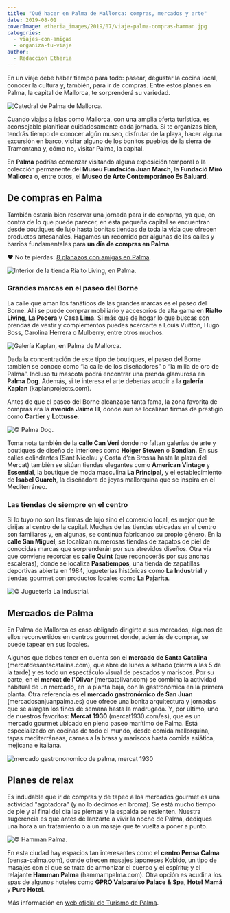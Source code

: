 ```yaml
---
title: "Qué hacer en Palma de Mallorca: compras, mercados y arte"
date: 2019-08-01
coverImage: etheria_images/2019/07/viaje-palma-compras-hamman.jpg
categories: 
  - viajes-con-amigas
  - organiza-tu-viaje
author: 
  - Redaccion Etheria
---
```


En un viaje debe haber tiempo para todo: pasear, degustar la cocina local, conocer la 
cultura y, también, para ir de compras. Entre estos planes en Palma, la capital de 
Mallorca, te sorprenderá su variedad. 

![Catedral de Palma de Mallorca.](etheria_images/2019/07/palma-mallorca.jpg "Catedral de Palma. © Toa Heftiba")

Cuando viajas a islas como Mallorca, con una amplia oferta turística, es aconsejable 
planificar cuidadosamente cada jornada. Si te organizas bien, tendrás tiempo de conocer 
algún museo, disfrutar de la playa, hacer alguna excursión en barco, visitar alguno de 
los bonitos pueblos de la sierra de Tramontana y, cómo no, visitar Palma, la capital. 

En **Palma** podrías comenzar visitando alguna exposición temporal o la colección 
permanente del **Museu Fundación Juan March**, la **Fundació Miró Mallorca** o, entre 
otros, el **Museo de Arte Contemporáneo Es Baluard**. 

## De compras en Palma

También estaría bien reservar una jornada para ir de compras, ya que, en contra de lo 
que puede parecer, en esta pequeña capital se encuentran desde boutiques de lujo hasta 
bonitas tiendas de toda la vida que ofrecen productos artesanales. Hagamos un recorrido 
por algunas de las calles y barrios fundamentales para **un día de compras en Palma**. 

❤️ No te pierdas: [8 planazos con amigas en 
Palma](https://etheriamagazine.com/2021/06/02/planes-y-excursiones-desde-palma-mallorca-con-amigas/). 

![Interior de la tienda Rialto Living, en Palma.](etheria_images/2019/07/compras-palma-rialto.jpg "© Rialto Living, en Palma.")

### Grandes marcas en el paseo del Borne

La calle que aman los fanáticos de las grandes marcas es el paseo del Borne. Allí se 
puede comprar mobiliario y accesorios de alta gama en **Rialto Living**, **La Pecera** y 
**Casa Lima**. Si más que de hogar lo que buscas son prendas de vestir y complementos 
puedes acercarte a Louis Vuitton, Hugo Boss, Carolina Herrera o Mulberry, entre otros 
muchos. 

![Galería Kaplan, en Palma de Mallorca.](etheria_images/2019/07/viaje-palma-compras-kaplan.jpg "© Galería Kaplan.")

Dada la concentración de este tipo de boutiques, el paseo del Borne también se conoce 
como “la calle de los diseñadores” o “la milla de oro de Palma”. Incluso tu mascota 
podrá encontrar una prenda glamurosa en **Palma Dog**. Además, si te interesa el arte 
deberías acudir a la **galería Kaplan** (kaplanprojects.com). 

Antes de que el paseo del Borne alcanzase tanta fama, la zona favorita de compras era la 
**avenida Jaime III**, donde aún se localizan firmas de prestigio como **Cartier** y 
**Lottusse**. 

![](etheria_images/2019/07/viaje-palma-compras-tienda-palma-dog.jpg "© Palma Dog.")

Toma nota también de la **calle Can Verí** donde no faltan galerías de arte y boutiques 
de diseño de interiores como **Holger Stewen** o **Bondian**. En sus calles colindantes 
(Sant Nicolau y Costa d’en Brossa hasta la plaza del Mercat) también se sitúan tiendas 
elegantes como **American Vintage** y **Essential**, la boutique de moda masculina **La 
Principal,** y el establecimiento de **Isabel Guarch**, la diseñadora de joyas 
mallorquina que se inspira en el Mediterráneo. 

### Las tiendas de siempre en el centro

Si lo tuyo no son las firmas de lujo sino el comercio local, es mejor que te dirijas al 
centro de la capital. Muchas de las tiendas ubicadas en el centro son familiares y, en 
algunas, se continúa fabricando su propio género. En la **calle San Miguel**, se 
localizan numerosas tiendas de zapatos de piel de conocidas marcas que sorprenderán por 
sus atrevidos diseños. Otra vía que conviene recordar es **calle Quint** (que 
reconocerás por sus anchas escaleras), donde se localiza **Pasatiempos**, una tienda de 
zapatillas deportivas abierta en 1984, jugueterías históricas como **La Industrial** y 
tiendas gourmet con productos locales como **La Pajarita**. 

![](etheria_images/2019/07/viaje-palma-compras-principal.jpg "© Juguetería La Industrial.")

## Mercados de Palma

En Palma de Mallorca es caso obligado dirigirte a sus mercados, algunos de ellos 
reconvertidos en centros gourmet donde, además de comprar, se puede tapear en sus 
locales. 

Algunos que debes tener en cuenta son el **mercado de Santa Catalina** 
(mercatdesantacatalina.com), que abre de lunes a sábado (cierra a las 5 de la tarde) y 
es todo un espectáculo visual de pescados y mariscos. Por su parte, en el **mercat de 
l'Olivar** (mercatolivar.com) se combina la actividad habitual de un mercado, en la 
planta baja, con la gastronómica en la primera planta. Otra referencia es el **mercado 
gastronómico de San Juan** (mercadosanjuanpalma.es) que ofrece una bonita arquitectura y 
jornadas que se alargan los fines de semana hasta la madrugada. Y, por último, uno de 
nuestros favoritos: **Mercat 1930** (mercat1930.com/es), que es un mercado gourmet 
ubicado en pleno paseo marítimo de Palma. Está especializado en cocinas de todo el 
mundo, desde comida mallorquina, tapas mediterráneas, carnes a la brasa y mariscos hasta 
comida asiática, mejicana e italiana. 

![mercado gastrononomico de palma, mercat 1930](etheria_images/2019/07/viaje-palma-mercat-1930.jpg "© Mercat 1930.")

## Planes de relax

Es indudable que ir de compras y de tapeo a los mercados gourmet es una actividad 
"agotadora" (y no lo decimos en broma). Se está mucho tiempo de pie y al final del día 
las piernas y la espalda se resienten. Nuestra sugerencia es que antes de lanzarte a 
vivir la noche de Palma, dediques una hora a un tratamiento o a un masaje que te vuelta 
a poner a punto. 

![](etheria_images/2019/07/viaje-palma-compras-hamman.jpg "© Hamman Palma.")

En esta ciudad hay espacios tan interesantes como el **centro Pensa Calma** 
(pensa-calma.com), donde ofrecen masajes japoneses Kobido, un tipo de masajes con el que 
se trata de armonizar el cuerpo y el espíritu; y el relajante **Hamman Palma** 
(hammampalma.com). Otra opción es acudir a los spas de algunos hoteles como **GPRO 
Valparaíso Palace & Spa**, **Hotel Mamá** y **Puro Hotel**. 

Más información en [web oficial de Turismo de Palma](https://www.visitpalma.com/es/).
